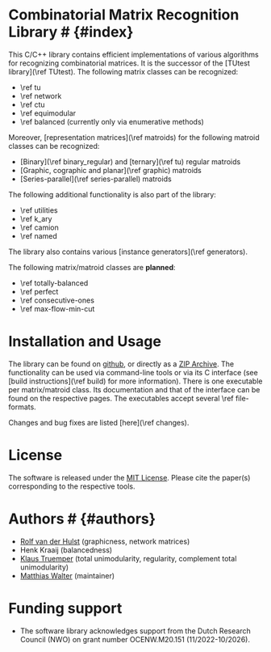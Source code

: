 # Combinatorial Matrix Recognition Library # {#index}

This C/C++ library contains efficient implementations of various algorithms for recognizing combinatorial matrices.
It is the successor of the [TUtest library](\ref TUtest).
The following matrix classes can be recognized:

  - \ref tu
  - \ref network
  - \ref ctu
  - \ref equimodular
  - \ref balanced (currently only via enumerative methods)

Moreover, [representation matrices](\ref matroids) for the following matroid classes can be recognized:

  - [Binary](\ref binary_regular) and [ternary](\ref tu) regular matroids
  - [Graphic, cographic and planar](\ref graphic) matroids
  - [Series-parallel](\ref series-parallel) matroids

The following additional functionality is also part of the library:

  - \ref utilities
  - \ref k_ary
  - \ref camion
  - \ref named

The library also contains various [instance generators](\ref generators).

The following matrix/matroid classes are **planned**:

  - \ref totally-balanced
  - \ref perfect
  - \ref consecutive-ones
  - \ref max-flow-min-cut

# Installation and Usage #

The library can be found on [github](https://github.com/discopt/cmr/), or directly as a [ZIP Archive](https://github.com/discopt/cmr/archive/refs/heads/master.zip).
The functionality can be used via command-line tools or via its C interface (see [build instructions](\ref build) for more information).
There is one executable per matrix/matroid class.
Its documentation and that of the interface can be found on the respective pages.
The executables accept several \ref file-formats.

Changes and bug fixes are listed [here](\ref changes).

# License #

The software is released under the [MIT License](https://en.wikipedia.org/wiki/MIT_License).
Please cite the paper(s) corresponding to the respective tools.

# Authors # {#authors}

- [Rolf van der Hulst](https://people.utwente.nl/r.p.vanderhulst) (graphicness, network matrices)
- Henk Kraaij (balancedness)
- [Klaus Truemper](https://personal.utdallas.edu/~klaus/) (total unimodularity, regularity, complement total unimodularity)
- [Matthias Walter](https://people.utwente.nl/m.walter) (maintainer)

# Funding support 

- The software library acknowledges support from the Dutch Research Council (NWO) on grant number OCENW.M20.151 (11/2022-10/2026).

